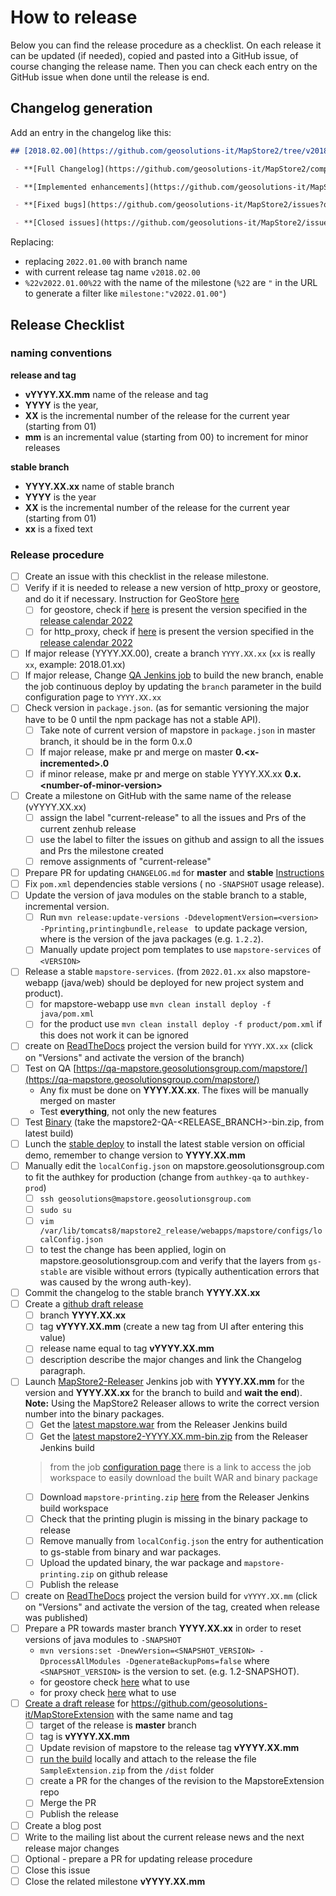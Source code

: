# How to release

Below you can find the release procedure as a checklist. On each release it can be updated (if needed), copied and pasted into a GitHub issue, of course changing the release name.
Then you can check each entry on the GitHub issue when done until the release is end.

## Changelog generation

Add an entry in the changelog like this:

```markdown
## [2018.02.00](https://github.com/geosolutions-it/MapStore2/tree/v2018.02.00) (2018-09-11)

 - **[Full Changelog](https://github.com/geosolutions-it/MapStore2/compare/v2018.01.00...v2018.02.00)**

 - **[Implemented enhancements](https://github.com/geosolutions-it/MapStore2/issues?q=is%3Aissue+milestone%3A%222018.02.00%22+is%3Aclosed+label%3Aenhancement)**

 - **[Fixed bugs](https://github.com/geosolutions-it/MapStore2/issues?q=is%3Aissue+milestone%3A%222018.02.00%22+is%3Aclosed+label%3Abug)**

 - **[Closed issues](https://github.com/geosolutions-it/MapStore2/issues?q=is%3Aissue+milestone%3A%222018.02.00%22+is%3Aclosed)**

```

Replacing:

- replacing `2022.01.00` with branch name
- with current release tag name `v2018.02.00`
- `%22v2022.01.00%22` with the name of the milestone (`%22` are `"` in the URL to generate a filter like `milestone:"v2022.01.00"`)

## Release Checklist

### naming conventions

**release and tag**
- **vYYYY.XX.mm** name of the release and tag
- **YYYY** is the year,
- **XX** is the incremental number of the release for the current year (starting from 01) 
- **mm** is an incremental value (starting from 00) to increment for minor releases

**stable branch**
- **YYYY.XX.xx** name of stable branch
- **YYYY** is the year
- **XX** is the incremental number of the release for the current year (starting from 01) 
- **xx** is a fixed text

### Release procedure

- [ ] Create an issue with this checklist in the release milestone.
- [ ] Verify if it is needed to release a new version of http_proxy or geostore, and do it if necessary. Instruction for GeoStore [here](https://github.com/geosolutions-it/geostore/wiki/Release-Process)
  - [ ] for geostore, check if [here](https://maven.geo-solutions.it/it/geosolutions/geostore/geostore-webapp/) is present the version specified in the [release calendar 2022](https://github.com/geosolutions-it/MapStore2/wiki/MapStore-Releases-2022)
  - [ ] for http_proxy, check if [here](https://mvnrepository.com/artifact/proxy/http_proxy) is present the version specified in the [release calendar 2022](https://github.com/geosolutions-it/MapStore2/wiki/MapStore-Releases-2022)
- [ ] If major release (YYYY.XX.00), create a branch `YYYY.XX.xx`  (`xx` is really `xx`, example: 2018.01.xx)
- [ ] If major release, Change [QA Jenkins job](http://build.geo-solutions.it/jenkins/view/MapStore2/job/MapStore2-QA-Build/) to build the new branch, enable the job continuous deploy by updating the `branch` parameter in the build configuration page to `YYYY.XX.xx`
- [ ] Check version in `package.json`. (as for semantic versioning the major have to be 0 until the npm package has not a stable API).
    - [ ] Take note of current version of mapstore in `package.json` in master branch, it should be in the form 0.x.0
    - [ ] If major release, make pr and merge on master **0.&lt;x-incremented&gt;.0**
    - [ ] if minor release, make pr and merge on stable YYYY.XX.xx **0.x.&lt;number-of-minor-version&gt;**
- [ ] Create a milestone on GitHub with the same name of the release (vYYYY.XX.xx)
    - [ ] assign the label "current-release" to all the issues and Prs of the current zenhub release
    - [ ] use the label to filter the issues on github and assign to all the issues and Prs the milestone created
    - [ ] remove assignments of "current-release" 
- [ ] Prepare PR for updating `CHANGELOG.md` for **master** and **stable** [Instructions](https://mapstore.readthedocs.io/en/latest/developer-guide/release/#changelog-generation)
- [ ] Fix `pom.xml` dependencies stable versions ( no `-SNAPSHOT` usage release).
- [ ] Update the version of java modules on the stable branch to a stable, incremental version.
    - [ ] Run `mvn release:update-versions -DdevelopmentVersion=<version> -Pprinting,printingbundle,release
` to update package version, where <VERSION> is the version of the java packages (e.g. `1.2.2`).
    - [ ] Manually update project pom templates to use `mapstore-services` of `<VERSION>`
- [ ] Release a stable `mapstore-services`. (from `2022.01.xx` also mapstore-webapp (java/web) should be deployed for new project system and product). 
  - [ ] for mapstore-webapp use `mvn clean install deploy -f java/pom.xml`
  - [ ] for the product use `mvn clean install deploy -f product/pom.xml` if this does not work it can be ignored
- [ ] create on [ReadTheDocs](https://readthedocs.org/projects/mapstore/) project the version build for `YYYY.XX.xx` (click on "Versions" and activate the version of the branch)
- [ ] Test on QA [https://qa-mapstore.geosolutionsgroup.com/mapstore/](https://qa-mapstore.geosolutionsgroup.com/mapstore/)
    * Any fix must be done on **YYYY.XX.xx**. The fixes will be manually merged on master
    * Test **everything**, not only the new features
- [ ] Test [Binary](https://build.geo-solutions.it/jenkins/view/MapStore2/job/MapStore2-QA-Build-NEW/) (take the mapstore2-QA-<RELEASE_BRANCH>-bin.zip, from latest build)
- [ ] Lunch the [stable deploy](https://build.geo-solutions.it/jenkins/view/MapStore2/job/MapStore2-Stable/) to install the latest stable version on official demo, remember to change version to **YYYY.XX.mm** 
- [ ] Manually edit the `localConfig.json` on mapstore.geosolutionsgroup.com to fit the authkey for production (change from `authkey-qa` to `authkey-prod`)
  - [ ] `ssh geosolutions@mapstore.geosolutionsgroup.com`
  - [ ] `sudo su`
  - [ ] `vim /var/lib/tomcats8/mapstore2_release/webapps/mapstore/configs/localConfig.json`
  - [ ] to test the change has been applied, login on mapstore.geosolutionsgroup.com and verify that the layers from `gs-stable` are visible without errors (typically authentication errors that was caused by the wrong auth-key). 
- [ ] Commit the changelog to the stable branch **YYYY.XX.xx**
- [ ] Create a [github draft release](https://github.com/geosolutions-it/MapStore2/releases)
  - [ ] branch **YYYY.XX.xx** 
  - [ ] tag **vYYYY.XX.mm** (create a new tag from UI after entering this value)
  - [ ] release name equal to tag **vYYYY.XX.mm**  
  - [ ] description describe the major changes and link the Changelog paragraph.
- [ ] Launch [MapStore2-Releaser](https://build.geo-solutions.it/jenkins/job/MapStore2-Releaser/) Jenkins job with **YYYY.XX.mm** for the version and **YYYY.XX.xx** for the branch to build and  **wait the end**). **Note:** Using the MapStore2 Releaser allows to write the correct version number into the binary packages.
    - [ ] Get the [latest mapstore.war](https://build.geo-solutions.it/jenkins/view/MapStore2/job/MapStore2-Releaser/ws/product/target/mapstore.war) from the Releaser Jenkins build 
    - [ ] Get the [latest mapstore2-YYYY.XX.mm-bin.zip](https://build.geo-solutions.it/jenkins/view/MapStore2/job/MapStore2-Releaser/ws/release/target/) from the Releaser Jenkins build
    > from the job [configuration page](https://build.geo-solutions.it/jenkins/view/MapStore2/job/MapStore2-Releaser/ws/) there is a link to access the job workspace to easily download the built WAR and binary package
    - [ ] Download `mapstore-printing.zip` [here](http://build.geo-solutions.it/jenkins/view/MapStore2/job/MapStore2-Releaser/ws/java/printing/target/mapstore-printing.zip) from the Releaser Jenkins build workspace
    - [ ] Check that the printing plugin is missing in the binary package to release
    - [ ] Remove manually from `localConfig.json` the entry for authentication to gs-stable from binary and war packages.
    - [ ] Upload the updated binary, the war package and `mapstore-printing.zip` on github release
    - [ ] Publish the release
- [ ] create on [ReadTheDocs](https://readthedocs.org/projects/mapstore/) project the version build for `vYYYY.XX.mm` (click on "Versions" and activate the version of the tag, created when release was published)
- [ ] Prepare a PR towards master branch **YYYY.XX.xx** in order to reset versions of java modules to `-SNAPSHOT`
    - `mvn versions:set -DnewVersion=<SNAPSHOT_VERSION> -DprocessAllModules -DgenerateBackupPoms=false`
    where `<SNAPSHOT_VERSION>` is the version to set. (e.g. 1.2-SNAPSHOT).
    - for geostore check [here](https://github.com/geosolutions-it/geostore/blob/master/pom.xml) what to use
    - for proxy check [here](https://github.com/geosolutions-it/http-proxy/blob/master/pom.xml) what to use 
- [ ] [Create a draft release](https://github.com/geosolutions-it/MapStoreExtension/releases/new) for https://github.com/geosolutions-it/MapStoreExtension with the same name and tag
  - [ ] target of the release is **master** branch
  - [ ] tag is **vYYYY.XX.mm**
  - [ ] Update revision of mapstore to the release tag **vYYYY.XX.mm**
  - [ ] [run the build](https://github.com/geosolutions-it/MapStoreExtension#build-extension) locally and attach to the release the file `SampleExtension.zip` from the `/dist` folder
  - [ ] create a PR for the changes of the revision to the MapstoreExtension repo
  - [ ] Merge the PR
  - [ ] Publish the release
- [ ] Create a blog post
- [ ] Write to the mailing list about the current release news and the next release major changes
- [ ] Optional - prepare a PR for updating release procedure
- [ ] Close this issue
- [ ] Close the related milestone **vYYYY.XX.mm**

```
